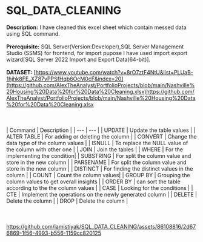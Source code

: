 # SQL_DATA_CLEANING
**Description:** I have cleaned this excel sheet which contain messed data using SQL command.<br><br>
**Prerequisite:** SQL Server(Version:Developer),SQL Server Management Studio (SSMS) for frontend, for import pupose I have used import export wizard[SQL Server 2022 Import and Export Data(64-bit)].<br><br>
**DATASET:** [https://www.youtube.com/watch?v=8rO7ztF4NtU&list=PLUaB-1hjhk8FE_XZ87vPPSfHqb6OcM0cF&index=20](https://github.com/AlexTheAnalyst/PortfolioProjects/blob/main/Nashville%20Housing%20Data%20for%20Data%20Cleaning.xlsx)https://github.com/AlexTheAnalyst/PortfolioProjects/blob/main/Nashville%20Housing%20Data%20for%20Data%20Cleaning.xlsx <br><br><br><br>
| Command | Description |
| --- | --- |
| UPDATE | Update the table values |
| ALTER TABLE | For adding or deleting the column |
| CONVERT | Change the data type of the column values |
| ISNULL | To replace the NULL value of the column with other one |
| JOIN | Join the tables |
| WHERE | For the implementing the condition|
| SUBSTRING | For split the column value and store in the new column |
| PARSENAME | For split the column value and store in the new column |
| DISTINCT | For finding the distinct values in the column |
| COUNT | Count the column values|
| GROUP BY | Grouping the column values to get overall insights |
| ORDER BY | can sort the table according to the the column values |
| CASE | Looking for the conditions |
| CTE | Implement the operations on the newly generated column |
| DELETE | Delete the column |
| DROP | Delete the column | <br><br><br><br>
https://github.com/iamistiyak/SQL_DATA_CLEANING/assets/86108816/2d676869-1f56-4993-b556-1159cc820125

